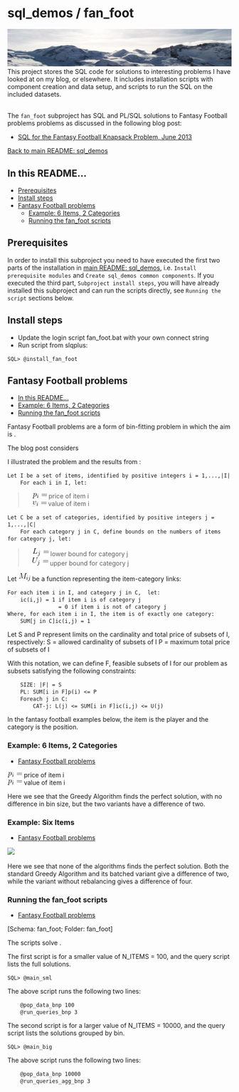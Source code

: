 # sql_demos / fan_foot
<img src="../mountains.png">
This project stores the SQL code for solutions to interesting problems I have looked at on my blog, or elsewhere. It includes installation scripts with component creation and data setup, and scripts to run the SQL on the included datasets.
<br><br>

The `fan_foot` subproject has SQL and PL/SQL solutions to Fantasy Football problems problems as discussed in the following blog post:
<br>

- [SQL for the Fantasy Football Knapsack Problem, June 2013](http://aprogrammerwrites.eu/?p=878)

[Back to main README: sql_demos](../README.md)
## In this README...
- [Prerequisites](https://github.com/BrenPatF/Sandbox/blob/master/fan_foot/README.md#prerequisites)
- [Install steps](https://github.com/BrenPatF/Sandbox/blob/master/fan_foot/README.md#install-steps)
- [Fantasy Football problems](https://github.com/BrenPatF/Sandbox/blob/master/fan_foot/README_fft.md#balanced-number-partitioning-problems)
	- [Example: 6 Items, 2 Categories](https://github.com/BrenPatF/Sandbox/blob/master/fan_foot/README_bnp.md#example-four-items)
	- [Running the fan_foot scripts](https://github.com/BrenPatF/Sandbox/blob/master/fan_foot/README_bnp.md#running-the-fan_foot-scripts)

## Prerequisites
In order to install this subproject you need to have executed the first two parts of the installation in [main README: sql_demos](../README.md), i.e. `Install prerequisite modules` and `Create sql_demos common components`. If you executed the third part, `Subproject install steps`, you will have already installed this subproject and can run the scripts directly, see `Running the script` sections below.

## Install steps
- Update the login script fan_foot.bat with your own connect string
- Run script from slqplus:
```
SQL> @install_fan_foot
```
## Fantasy Football problems
- [In this README...](https://github.com/BrenPatF/Sandbox/blob/master/fan_foot/README_bnp.md#in-this-readme)
- [Example: 6 Items, 2 Categories](https://github.com/BrenPatF/Sandbox/blob/master/fan_foot/README_bnp.md#example-four-items)
- [Running the fan_foot scripts](https://github.com/BrenPatF/Sandbox/blob/master/fan_foot/README_bnp.md#running-the-fan_foot-scripts)

Fantasy Football problems are a form of bin-fitting problem in which the aim is .

The blog post considers 

I illustrated the problem and the results from :

    Let I be a set of items, identified by positive integers i = 1,...,|I|
	    For each i in I, let:
<blockquote>
        &nbsp&nbsp&nbsp&nbsp<img src="pi=.png"> price of item i<br>
        &nbsp&nbsp&nbsp&nbsp<img src="vi=.png"> value of item i
</blockquote>

    Let C be a set of categories, identified by positive integers j = 1,...,|C|
	    For each category j in C, define bounds on the numbers of items for category j, let:
<blockquote>
        &nbsp&nbsp&nbsp&nbsp<img src="L_j=.png">  lower bound for category j<br>
        &nbsp&nbsp&nbsp&nbsp<img src="U_j=.png">  upper bound for category j
</blockquote>

Let <img src="M_ij.png"> be a function representing the item-category links:

    For each item i in I, and category j in C,  let:
	    ic(i,j) = 1 if item i is of category j
		            = 0 if item i is not of category j
	Where, for each item i in I, the item is of exactly one category:
		SUM[j in C]ic(i,j) = 1
Let S and P represent limits on the cardinality and total price of subsets of I, respectively:
		S = allowed cardinality of subsets of I
		P = maximum total price of subsets of I

With this notation, we can define F, feasible subsets of I for our problem as subsets satisfying the following constraints:

		SIZE: |F| = S
		PL: SUM[i in F]p(i) <= P
		Foreach j in C: 
			CAT-j: L(j) <= SUM[i in F]ic(i,j) <= U(j)


In the fantasy football examples below, the item is the player and the category is the position.


### Example: 6 Items, 2 Categories
- [Fantasy Football problems](https://github.com/BrenPatF/Sandbox/blob/master/fan_foot/README_bnp.md#balanced-number-partitioning-problems)

<img src="pi=.png"> price of item i
<br>
<img src="pi=.png"> value of item i

Here we see that the Greedy Algorithm finds the perfect solution, with no difference in bin size, but the two variants have a difference of two.

### Example: Six Items
- [Fantasy Football problems](https://github.com/BrenPatF/Sandbox/blob/master/fan_foot/README_bnp.md#balanced-number-partitioning-problems)

<img src="Binfit, v1.3 - 6-items.jpg">

Here we see that none of the algorithms finds the perfect solution. Both the standard Greedy Algorithm and its batched variant give a difference of two, while the variant without rebalancing gives a difference of four.

### Running the fan_foot scripts
- [Fantasy Football problems](https://github.com/BrenPatF/Sandbox/blob/master/fan_foot/README_bnp.md#balanced-number-partitioning-problems)

[Schema: fan_foot; Folder: fan_foot]

The scripts solve .

The first script is for a smaller value of N_ITEMS = 100, and the query script lists the full solutions.
```
SQL> @main_sml
```
The above script runs the following two lines:
```
	@pop_data_bnp 100
	@run_queries_bnp 3
```

The second script is for a larger value of N_ITEMS = 10000, and the query script lists the solutions grouped by bin.
```
SQL> @main_big
```
The above script runs the following two lines:
```
	@pop_data_bnp 10000
	@run_queries_agg_bnp 3
```
